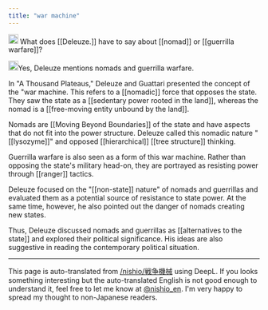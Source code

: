 ```yaml
---
title: "war machine"
---
```


<img src='https://scrapbox.io/api/pages/nishio-en/nishio/icon' alt='nishio.icon' height="19.5"/> What does [[Deleuze.]] have to say about [[nomad]] or [[guerrilla warfare]]?

<img src='https://scrapbox.io/api/pages/nishio-en/claude/icon' alt='claude.icon' height="19.5"/>Yes, Deleuze mentions nomads and guerrilla warfare.

In "A Thousand Plateaus," Deleuze and Guattari presented the concept of the "war machine. This refers to a [[nomadic]] force that opposes the state. They saw the state as a [[sedentary power rooted in the land]], whereas the nomad is a [[free-moving entity unbound by the land]].

Nomads are [[Moving Beyond Boundaries]] of the state and have aspects that do not fit into the power structure. Deleuze called this nomadic nature "[[lysozyme]]" and opposed [[hierarchical]] [[tree structure]] thinking.

Guerrilla warfare is also seen as a form of this war machine. Rather than opposing the state's military head-on, they are portrayed as resisting power through [[ranger]] tactics.

Deleuze focused on the "[[non-state]] nature" of nomads and guerrillas and evaluated them as a potential source of resistance to state power. At the same time, however, he also pointed out the danger of nomads creating new states.

Thus, Deleuze discussed nomads and guerrillas as [[alternatives to the state]] and explored their political significance. His ideas are also suggestive in reading the contemporary political situation.

---
This page is auto-translated from [/nishio/戦争機械](https://scrapbox.io/nishio/戦争機械) using DeepL. If you looks something interesting but the auto-translated English is not good enough to understand it, feel free to let me know at [@nishio_en](https://twitter.com/nishio_en). I'm very happy to spread my thought to non-Japanese readers.